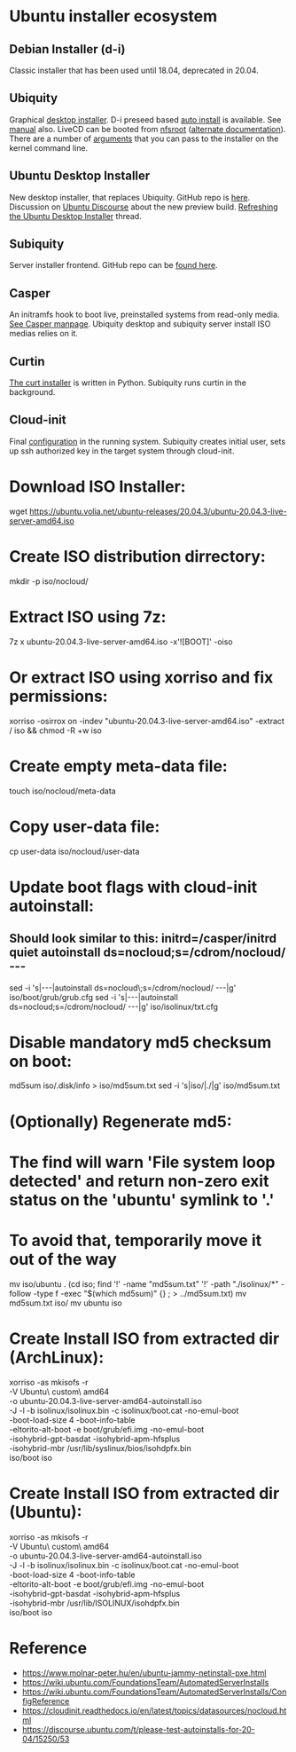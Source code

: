 
# Ubuntu installer ecosystem

## Debian Installer (d-i)

Classic installer that has been used until 18.04, deprecated in 20.04.
    
## Ubiquity

Graphical [desktop installer](https://wiki.ubuntu.com/Ubiquity). D-i preseed based [auto install](https://wiki.ubuntu.com/UbiquityAutomation) is available. See [manual](http://manpages.ubuntu.com/manpages/jammy/man8/ubiquity.8.html) also. LiveCD can be booted from [nfsroot](https://wiki.ubuntu.com/LiveCDNetboot) ([alternate documentation](https://help.ubuntu.com/community/Installation/LocalNet#A_variation:_Booting_the_.22Live_CD.22_image)). There are a number of [arguments](https://wiki.ubuntu.com/DesktopCDOptions) that you can pass to the installer on the kernel command line.
    
## Ubuntu Desktop Installer

New desktop installer, that replaces Ubiquity. GitHub repo is [here](https://github.com/canonical/ubuntu-desktop-installer). Discussion on [Ubuntu Discourse](https://discourse.ubuntu.com/t/new-desktop-installer-preview-build/24765) about the new preview build. [Refreshing the Ubuntu Desktop Installer](https://discourse.ubuntu.com/t/refreshing-the-ubuntu-desktop-installer/20659) thread.
    
## Subiquity

Server installer frontend. GitHub repo can be [found here](https://github.com/canonical/subiquity).
    
## Casper

An initramfs hook to boot live, preinstalled systems from read-only media. [See Casper manpage](http://manpages.ubuntu.com/manpages/jammy/man7/casper.7.html). Ubiquity desktop and subiquity server install ISO medias relies on it.
    
## Curtin

[The curt installer](https://curtin.readthedocs.io/en/latest/index.html) is written in Python. Subiquity runs curtin in the background.
    
## Cloud-init

Final [configuration](https://cloudinit.readthedocs.io/en/latest/) in the running system. Subiquity creates initial user, sets up ssh authorized key in the target system through cloud-init.

# Download ISO Installer:
wget https://ubuntu.volia.net/ubuntu-releases/20.04.3/ubuntu-20.04.3-live-server-amd64.iso

# Create ISO distribution dirrectory:
mkdir -p iso/nocloud/

# Extract ISO using 7z:
7z x ubuntu-20.04.3-live-server-amd64.iso -x'![BOOT]' -oiso
# Or extract ISO using xorriso and fix permissions:
xorriso -osirrox on -indev "ubuntu-20.04.3-live-server-amd64.iso" -extract / iso && chmod -R +w iso

# Create empty meta-data file:
touch iso/nocloud/meta-data

# Copy user-data file:
cp user-data iso/nocloud/user-data

# Update boot flags with cloud-init autoinstall:
## Should look similar to this: initrd=/casper/initrd quiet autoinstall ds=nocloud;s=/cdrom/nocloud/ ---
sed -i 's|---|autoinstall ds=nocloud\\\;s=/cdrom/nocloud/ ---|g' iso/boot/grub/grub.cfg
sed -i 's|---|autoinstall ds=nocloud;s=/cdrom/nocloud/ ---|g' iso/isolinux/txt.cfg

# Disable mandatory md5 checksum on boot:
md5sum iso/.disk/info > iso/md5sum.txt
sed -i 's|iso/|./|g' iso/md5sum.txt

# (Optionally) Regenerate md5:
# The find will warn 'File system loop detected' and return non-zero exit status on the 'ubuntu' symlink to '.'
# To avoid that, temporarily move it out of the way
mv iso/ubuntu .
(cd iso; find '!' -name "md5sum.txt" '!' -path "./isolinux/*" -follow -type f -exec "$(which md5sum)" {} \; > ../md5sum.txt)
mv md5sum.txt iso/
mv ubuntu iso

# Create Install ISO from extracted dir (ArchLinux):
xorriso -as mkisofs -r \
  -V Ubuntu\ custom\ amd64 \
  -o ubuntu-20.04.3-live-server-amd64-autoinstall.iso \
  -J -l -b isolinux/isolinux.bin -c isolinux/boot.cat -no-emul-boot \
  -boot-load-size 4 -boot-info-table \
  -eltorito-alt-boot -e boot/grub/efi.img -no-emul-boot \
  -isohybrid-gpt-basdat -isohybrid-apm-hfsplus \
  -isohybrid-mbr /usr/lib/syslinux/bios/isohdpfx.bin  \
  iso/boot iso

# Create Install ISO from extracted dir (Ubuntu):
xorriso -as mkisofs -r \
  -V Ubuntu\ custom\ amd64 \
  -o ubuntu-20.04.3-live-server-amd64-autoinstall.iso \
  -J -l -b isolinux/isolinux.bin -c isolinux/boot.cat -no-emul-boot \
  -boot-load-size 4 -boot-info-table \
  -eltorito-alt-boot -e boot/grub/efi.img -no-emul-boot \
  -isohybrid-gpt-basdat -isohybrid-apm-hfsplus \
  -isohybrid-mbr /usr/lib/ISOLINUX/isohdpfx.bin  \
  iso/boot iso

# Reference
 - https://www.molnar-peter.hu/en/ubuntu-jammy-netinstall-pxe.html
 - https://wiki.ubuntu.com/FoundationsTeam/AutomatedServerInstalls
 - https://wiki.ubuntu.com/FoundationsTeam/AutomatedServerInstalls/ConfigReference
 - https://cloudinit.readthedocs.io/en/latest/topics/datasources/nocloud.html
 - https://discourse.ubuntu.com/t/please-test-autoinstalls-for-20-04/15250/53
